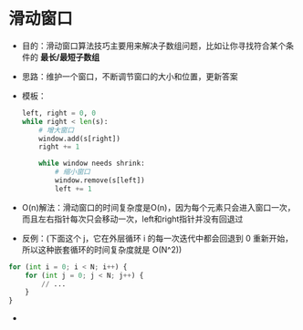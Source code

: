 # 滑动窗口

* 目的：滑动窗口算法技巧主要用来解决子数组问题，比如让你寻找符合某个条件的 __最长/最短子数组__
* 思路：维护一个窗口，不断调节窗口的大小和位置，更新答案
* 模板：
    ```python
    left, right = 0, 0
    while right < len(s):
        # 增大窗口
        window.add(s[right])
        right += 1

        while window needs shrink:
            # 缩小窗口
            window.remove(s[left])
            left += 1
    ```

* O(n)解法：滑动窗口的时间复杂度是O(n)，因为每个元素只会进入窗口一次，而且左右指针每次只会移动一次，left和right指针并没有回退过

* 反例：(下面这个 j，它在外层循环 i 的每一次迭代中都会回退到 0 重新开始，所以这种嵌套循环的时间复杂度就是 O(N^2))

```py
for (int i = 0; i < N; i++) {
    for (int j = 0; j < N; j++) {
        // ...
    }
}
```
* 